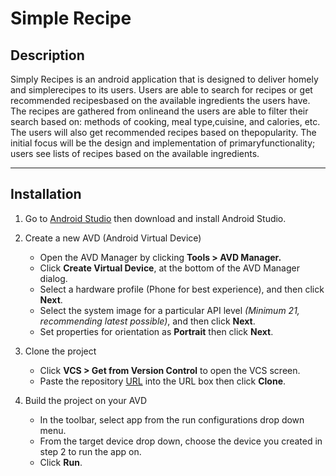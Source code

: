 # Simple Recipe

## Description

Simply Recipes is an android application that is designed to deliver homely and simplerecipes to its users. Users are able to search for recipes or get recommended recipesbased on the available ingredients the users have. The recipes are gathered from onlineand the users are able to filter their search based on: methods of cooking, meal type,cuisine, and calories, etc. The users will also get recommended recipes based on thepopularity. The initial focus will be the design and implementation of primaryfunctionality; users see lists of recipes based on the available ingredients.

---

## Installation 

1. Go to [Android Studio](https://developer.android.com/studio) then download and install Android Studio.

2. Create a new AVD (Android Virtual Device)
	- Open the AVD Manager by clicking **Tools > AVD Manager.**
	- Click **Create Virtual Device**, at the bottom of the AVD Manager dialog.
	- Select a hardware profile (Phone for best experience), and then click **Next**.
	- Select the system image for a particular API level *(Minimum 21, recommending latest possible)*, and then click **Next**.
	- Set properties for orientation as **Portrait** then click **Next**.

3. Clone the project
	- Click **VCS > Get from Version Control** to open the VCS screen.
	- Paste the repository [URL](https://github.com/lethaovy2001/Simply-Recipes.git) into the URL box then click **Clone**.

4. Build the project on your AVD
	- In the toolbar, select app from the run configurations drop down menu.
	- From the target device drop down, choose the device you created in step 2 to run the app on.
	- Click **Run**.





